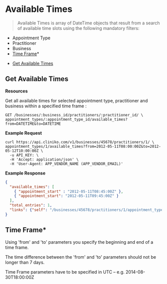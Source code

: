 Available Times
============
> Available Times is array of DateTime objects that result from a search of available time slots using the following mandatory filters:
>
* Appointment Type
* Practitioner
* Business
* [Time Frame](#time-frame)*
>

* [Get Available Times](#get-available-times "This will return all future available times for which meet specified criteria")

Get Available Times
----------------

**Resources**

Get all available times for selected appointment type, practitioner and business within a specified time frame :
```
GET /businesses/:business_id/practitioners/:practitioner_id/ \    
appointment_types/:appointment_type_id/available_times?from=DATETIME&to=DATETIME
```



**Example Request**
```shell
curl https://api.cliniko.com/v1/businesses/45678/practitioners/1/ \
appointment_types/1/available_times?from=2012-05-11T08:00:00Z&to=2012-05-12T10:00:00Z \
  -u API_KEY: \
  -H 'Accept: application/json' \
  -H 'User-Agent: APP_VENDOR_NAME (APP_VENDOR_EMAIL)'
```

**Example Response**
```json
{
  "available_times": [
    { "appointment_start" : "2012-05-11T08:45:00Z" },
    { "appointment_start": "2012-05-11T09:45:00Z" }
  ],
  "total_entries": 1,
  "links": {"self": "/businesses/45678/practitioners/1/appointment_types/1/available_times?from=2012-05-11T08:00:00Z&to=2012-05-12T10:00:00Z"}
}

```

Time Frame*
----------------

Using 'from' and 'to' parameters you specify the beginning and end of a time frame.

The time difference between the 'from' and 'to' parameters should not be longer than 7 days.

Time Frame parameters have to be specified in UTC – e.g. 2014-08-30T18:00:00Z